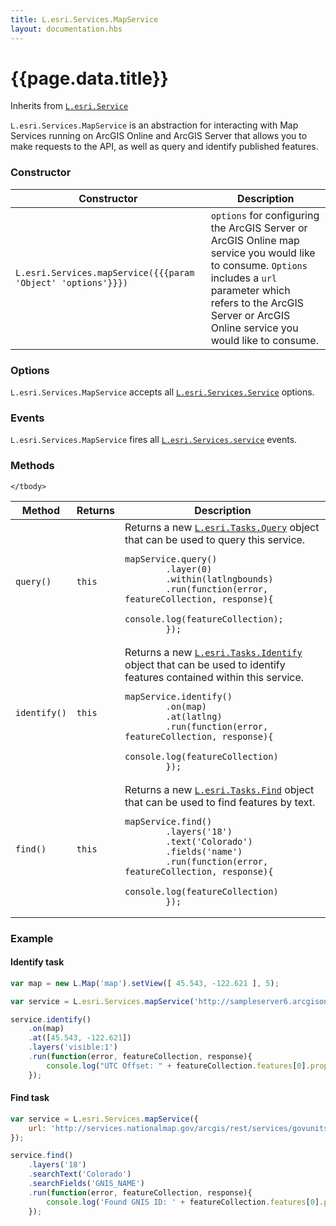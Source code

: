 ```yaml
---
title: L.esri.Services.MapService
layout: documentation.hbs
---
```


# {{page.data.title}}

Inherits from [`L.esri.Service`]({{assets}}api-reference/services/service.html)

`L.esri.Services.MapService` is an abstraction for interacting with Map Services running on ArcGIS Online and ArcGIS Server that allows you to make requests to the API, as well as query and identify published features.

### Constructor

<table>
    <thead>
        <tr>
            <th>Constructor</th>
            <th>Description</th>
        </tr>
    </thead>
    <tbody>
        <tr>
            <td><code class="nobr">L.esri.Services.mapService({{{param 'Object' 'options'}}})</code></td>
            <td><code>options</code> for configuring the ArcGIS Server or ArcGIS Online map service you would like to consume. <code>Options</code> includes a <code>url</code> parameter which refers to the ArcGIS Server or ArcGIS Online service you would like to consume.</td>
        </tr>
    </tbody>
</table>

### Options

`L.esri.Services.MapService` accepts all [`L.esri.Services.Service`]({{assets}}api-reference/services/service.html) options.

### Events

`L.esri.Services.MapService` fires all  [`L.esri.Services.service`]({{assets}}api-reference/services/service.html) events.

### Methods

<table>
    <thead>
        <tr>
            <th>Method</th>
            <th>Returns</th>
            <th>Description</th>
        </tr>
    </thead>
    <tbody>
        <tr>
            <td><code>query()</code></td>
            <td><code>this</code></td>
            <td>
                Returns a new <a href="{{assets}}api-reference/tasks/query.html"><code>L.esri.Tasks.Query</code></a> object that can be used to query this service.
<pre class="js"><code>mapService.query()
        .layer(0)
        .within(latlngbounds)
        .run(function(error, featureCollection, response){
          console.log(featureCollection);
        });</code></pre>
            </td>
        </tr>
        <tr>
            <td><code>identify()</code></td>
            <td><code>this</code></td>
            <td>
                Returns a new <a href="{{assets}}api-reference/tasks/identify.html"><code>L.esri.Tasks.Identify</code></a> object that can be used to identify features contained within this service.
<pre class="js"><code>mapService.identify()
        .on(map)
        .at(latlng)
        .run(function(error, featureCollection, response){
            console.log(featureCollection)
        });</code></pre>
            </td>
        </tr>
        <tr>
            <td><code>find()</code></td>
            <td><code>this</code></td>
            <td>
                Returns a new <a href="{{assets}}api-reference/tasks/find.html"><code>L.esri.Tasks.Find</code></a> object that can be used to find features by text.
<pre class="js"><code>mapService.find()
        .layers('18')
        .text('Colorado')
        .fields('name')
        .run(function(error, featureCollection, response){
            console.log(featureCollection)
        });</code></pre>
            </td>
        </tr>

    </tbody>
</table>

### Example

#### Identify task
```js
var map = new L.Map('map').setView([ 45.543, -122.621 ], 5);

var service = L.esri.Services.mapService('http://sampleserver6.arcgisonline.com/arcgis/rest/services/WorldTimeZones/MapServer');

service.identify()
    .on(map)
    .at([45.543, -122.621])
    .layers('visible:1')
    .run(function(error, featureCollection, response){
        console.log("UTC Offset: " + featureCollection.features[0].properties.ZONE);
    });
```

#### Find task

```js
var service = L.esri.Services.mapService({
    url: 'http://services.nationalmap.gov/arcgis/rest/services/govunits/MapServer'
});

service.find()
    .layers('18')
    .searchText('Colorado')
    .searchFields('GNIS_NAME')
    .run(function(error, featureCollection, response){
        console.log('Found GNIS ID: ' + featureCollection.features[0].properties.GNIS_ID + ' for the state of ' + featureCollection.features[0].properties.STATE_NAME);
    });
```
